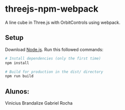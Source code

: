 # threejs-npm-webpack
A line cube in Three.js with OrbitControls using webpack.

## Setup
Download [Node.js](https://nodejs.org/).
Run this followed commands:

``` bash
# Install dependencies (only the first time)
npm install

# Build for production in the dist/ directory
npm run build
```
## Alunos:
Vinicius Brandalize 
Gabriel Rocha